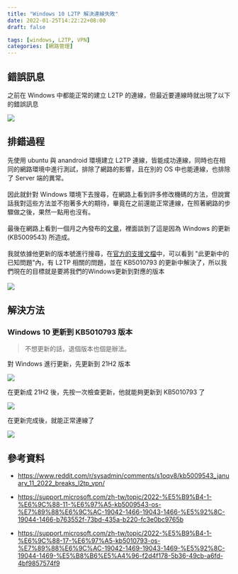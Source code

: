 ```yaml
---
title: "Windows 10 L2TP 解決連線失敗"
date: 2022-01-25T14:22:22+08:00
draft: false

tags: [windows, L2TP, VPN]
categories: [網路管理]
---
```


## 錯誤訊息
之前在 Windows 中都能正常的建立 L2TP 的連線，但最近要連線時就出現了以下的錯誤訊息

![](https://i.imgur.com/OxncDPO.png)

## 排錯過程
先使用 ubuntu 與 anandroid 環境建立 L2TP 連線，皆能成功連線，同時也在相同的網路環境中進行測試，排除了網路的影響，且在別的 OS 中也能連線，也排除了 Server 端的異常。
<br/><br/>
因此就針對 Windows 環境下去搜尋，在網路上看到許多修改機碼的方法，但說實話我對這些方法並不抱著多大的期待，畢竟在之前還能正常連線，在照著網路的步驟做之後，果然一點用也沒有。
<br/><br/>
最後在網路上看到一個月之內發布的[文章](https://www.reddit.com/r/sysadmin/comments/s1oqv8/kb5009543_january_11_2022_breaks_l2tp_vpn/)，裡面談到了這是因為 Windows 的更新(KB5009543) 所造成。
<br/><br/>
我就依據他更新的版本號進行搜尋，在[官方的支援文檔](https://support.microsoft.com/zh-tw/topic/2022-%E5%B9%B4-1-%E6%9C%88-11-%E6%97%A5-kb5009543-os-%E7%89%88%E6%9C%AC-19042-1466-19043-1466-%E5%92%8C-19044-1466-b763552f-73bd-435a-b220-fc3e0bc9765b)中，可以看到 "此更新中的已知問題"內，有 L2TP 相關的問題，並在 KB5010793 的更新中解決了，所以我們現在的目標就是要將我們的Windows更新到對應的版本
<br/><br/>
![](https://i.imgur.com/dJWCrC8.png)

## 解決方法
### Windows 10 更新到 KB5010793 版本

> 不想更新的話，退個版本也個是辦法。

對 Windows 進行更新，先更新到 21H2 版本

![](https://i.imgur.com/SjRqv09.png)

在更新成 21H2 後，先按一次檢查更新，他就能夠更新到 KB5010793 了

![](https://i.imgur.com/05XC1Vv.png)

在更新完成後，就能正常連線了

![](https://i.imgur.com/1nFKszB.png)

## 參考資料
- https://www.reddit.com/r/sysadmin/comments/s1oqv8/kb5009543_january_11_2022_breaks_l2tp_vpn/

- https://support.microsoft.com/zh-tw/topic/2022-%E5%B9%B4-1-%E6%9C%88-11-%E6%97%A5-kb5009543-os-%E7%89%88%E6%9C%AC-19042-1466-19043-1466-%E5%92%8C-19044-1466-b763552f-73bd-435a-b220-fc3e0bc9765b

- https://support.microsoft.com/zh-tw/topic/2022-%E5%B9%B4-1-%E6%9C%88-17-%E6%97%A5-kb5010793-os-%E7%89%88%E6%9C%AC-19042-1469-19043-1469-%E5%92%8C-19044-1469-%E5%B8%B6%E5%A4%96-f2d4f178-5b36-49cb-a6fd-4bf9857574f9

